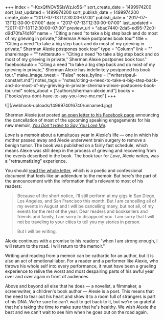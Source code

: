 +++
index = "-KoxQfNOV5SIsWzJo5S-"
sort_create_date = 1499974200
sort_last_updated = 1499974200
sort_publish_date = 1499974200
create_date = "2017-07-13T12:30:00-07:00"
publish_date = "2017-07-13T12:30:00-07:00"
date = "2017-07-13T12:30:00-07:00"
last_updated = "2017-07-13T12:30:00-07:00"
preview_url = "abac7440-2da5-ed95-72c0-d9d70fa74d16"
name = "Citing a need \"to take a big step back and do most of my grieving in private,\" Sherman Alexie postpones book tour"
title = "Citing a need \"to take a big step back and do most of my grieving in private,\" Sherman Alexie postpones book tour"
type = "Column"
link = ""
shareimage = ""
twitterauto = "Citing a need \"to take a big step back and do most of my grieving in private,\" Sherman Alexie postpones book tour."
facebookauto = "Citing a need \"to take a big step back and do most of my grieving in private,\" Sherman Alexie has indefinitely postponed his book tour."
make_image_tweet = "False"
notes_byline = ["writers/paul-constant.md"]
notes_tags = "notes/citing-a-need-to-take-a-big-step-back-and-do-most-of-my-grieving-in-private-sherman-alexie-postpones-book-tour.md"
notes_about = ["authors/sherman-alexie.md"]
books = ["books/you-dont-have-to-say-you-love-me.md"]
+++
<p class="image-left">![](/webhook-uploads/1499974016740/unnamed.jpg)</p>

Sherman Alexie just posted [an open letter to his Facebook page](https://www.facebook.com/ShermanAlexieAuthor/posts/794117287465276) announcing the cancellation of most of the upcoming speaking engagements for his new memoir, [*You Don't Have to Say You Love Me*](http://www.seattlereviewofbooks.com/reviews/stitch-by-stitch-by-broken-stitch/). 

*Love* is a memoir about a tumultuous year in Alexie's life — one in which his mother passed away and Alexie underwent brain surgery to remove a benign tumor. The book was published on a fairly fast schedule, which means Alexie was still deep in the process of grieving and recovering from the events described in the book. The book tour for *Love*, Alexie writes, was a "retraumatizing" experience.

You should [read the whole letter](https://www.facebook.com/ShermanAlexieAuthor/posts/794117287465276), which is a poetic and confessional document that feels like an addendum to the memoir. But here's the part of the announcement with the information that's relevant to most of his readers:

<blockquote><p>Because of the short notice, I'll still perform at my gigs in San Diego, Los Angeles, and San Francisco this month. But I am cancelling all of my events in August and I will be cancelling many, but not all, of my events for the rest of the year. Dear readers and booksellers and friends and family, I am sorry to disappoint you. I am sorry that I will not be traveling to your cities to tell you my stories in person.</p>

<p>But I will be writing.</p></blockquote>

Alexie continues with a promise to his readers: "when I am strong enough, I will return to the road. I will return to the memoir." 

Writing and reading from a memoir can be cathartic for an author, but it is also an act of emotional labor. For a reader and a performer like Alexie, who throws his whole self into every performance, it must have been a grueling experience to relive the worst and most despairing parts of his awful year over and over again in front of audiences. 

 Above and beyond all else that he does — a novelist, a filmmaker, a screenwriter, a children's book author — Alexie is a poet. This means that the need to tear out his heart and show it to a room full of strangers is part of his DNA. We're sure he can't wait to get back to it, but we're so grateful that he's taking the time to make sure that he's healthy. We wish Alexie the best and we can't wait to see him when he goes out on the road again.


